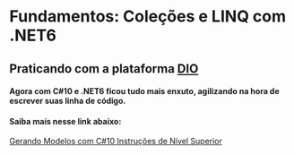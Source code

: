 # Fundamentos: Coleções e LINQ com .NET6
## Praticando com a plataforma [DIO](https://web.dio.me)

#### Agora com C#10 e .NET6 ficou tudo mais enxuto, agilizando na hora de escrever suas linha de código.

#### Saiba mais nesse link abaixo:
[Gerando Modelos com C#10 Instruções de Nível Superior](https://aka.ms/new-console-template)
